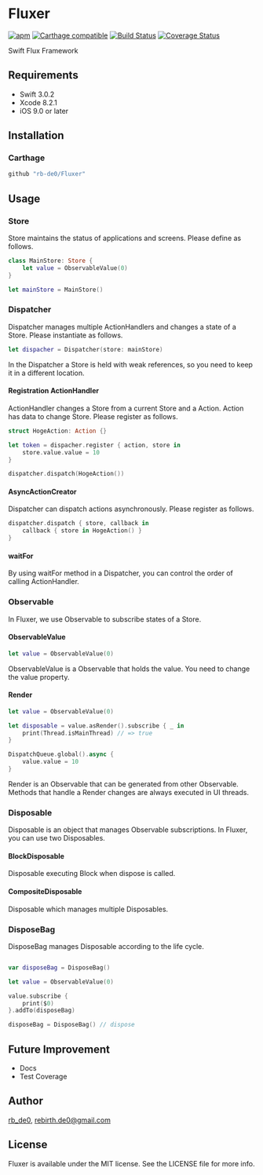 # Fluxer

[![apm](https://img.shields.io/apm/l/vim-mode.svg)]()
[![Carthage compatible](https://img.shields.io/badge/Carthage-compatible-4BC51D.svg?style=flat)](https://github.com/Carthage/Carthage)
[![Build Status](https://travis-ci.org/rb-de0/Fluxer.svg?branch=master)](https://travis-ci.org/rb-de0/Fluxer)
[![Coverage Status](https://coveralls.io/repos/github/rb-de0/Fluxer/badge.svg?branch=master)](https://coveralls.io/github/rb-de0/Fluxer?branch=master)

Swift Flux Framework

## Requirements

- Swift 3.0.2
- Xcode 8.2.1
- iOS 9.0 or later

## Installation

### Carthage

```bash
github "rb-de0/Fluxer"
```

## Usage

### Store

Store maintains the status of applications and screens.
Please define as follows.

```Swift
class MainStore: Store {
    let value = ObservableValue(0)
}

let mainStore = MainStore()
```

### Dispatcher

Dispatcher manages multiple ActionHandlers and changes a state of a Store.
Please instantiate as follows.

```Swift
let dispacher = Dispatcher(store: mainStore)
```

In the Dispatcher a Store is held with weak references, so you need to keep it in a different location.

#### Registration ActionHandler

ActionHandler changes a Store from a current Store and a Action.
Action has data to change Store.
Please register as follows.

```Swift
struct HogeAction: Action {}

let token = dispacher.register { action, store in
    store.value.value = 10
}

dispatcher.dispatch(HogeAction())
```

#### AsyncActionCreator

Dispatcher can dispatch actions asynchronously.
Please register as follows.

```Swift
dispatcher.dispatch { store, callback in
    callback { store in HogeAction() }
}
```

#### waitFor

By using waitFor method in a Dispatcher, you can control the order of calling ActionHandler.

### Observable

In Fluxer, we use Observable to subscribe states of a Store.

#### ObservableValue

```Swift
let value = ObservableValue(0)
```

ObservableValue is a Observable that holds the value. You need to change the value property.

#### Render

```Swift
let value = ObservableValue(0)

let disposable = value.asRender().subscribe { _ in
    print(Thread.isMainThread) // => true
}

DispatchQueue.global().async {
    value.value = 10
}
```

Render is an Observable that can be generated from other Observable.
Methods that handle a Render changes are always executed in UI threads.

### Disposable

Disposable is an object that manages Observable subscriptions. In Fluxer, you can use two Disposables.

#### BlockDisposable

Disposable executing Block when dispose is called.

#### CompositeDisposable

Disposable which manages multiple Disposables.

### DisposeBag


DisposeBag manages Disposable according to the life cycle.

```Swift

var disposeBag = DisposeBag()

let value = ObservableValue(0)

value.subscribe {
    print($0)
}.addTo(disposeBag)

disposeBag = DisposeBag() // dispose

```

## Future Improvement

- Docs
- Test Coverage

## Author

[rb_de0](https://twitter.com/rb_de0), rebirth.de0@gmail.com

## License

Fluxer is available under the MIT license. See the LICENSE file for more info.

